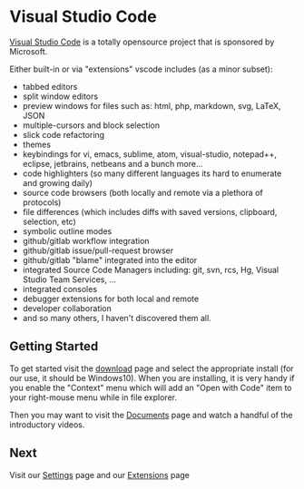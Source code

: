 # Visual Studio Code #

[Visual Studio Code](https://code.visualstudio.com) is a totally opensource project that is sponsored by Microsoft.

Either built-in or via "extensions" vscode includes (as a minor subset):

* tabbed editors
* split window editors
* preview windows for files such as: html, php, markdown, svg, LaTeX, JSON
* multiple-cursors and block selection
* slick code refactoring
* themes
* keybindings for vi, emacs, sublime, atom, visual-studio, notepad++, eclipse, jetbrains, netbeans and a bunch more...
* code highlighters (so many different languages its hard to enumerate and growing daily)
* source code browsers (both locally and remote via a plethora of protocols)
* file differences (which includes diffs with saved versions, clipboard, selection, etc)
* symbolic outline modes
* github/gitlab workflow integration
* github/gitlab issue/pull-request browser
* github/gitlab "blame" integrated into the editor
* integrated Source Code Managers including: git, svn, rcs, Hg, Visual Studio Team Services, ...
* integrated consoles
* debugger extensions for both local and remote
* developer collaboration
* and so many others, I haven't discovered them all.

## Getting Started ##

To get started visit the [download](https://code.visualstudio.com/download) page and select the appropriate install (for our use, it should be Windows10).  When you are installing, it is very handy if you enable the "Context" menu which will add an "Open with Code" item to your right-mouse menu while in file explorer.

Then you may want to visit the [Documents](https://code.visualstudio.com/docs) page and watch a handful of the introductory videos.

## Next ##

Visit our [Settings](VS-Code-Settings.md) page and our [Extensions](VS-Code-Extensions.md) page
